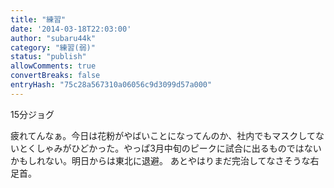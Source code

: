 ```yaml
---
title: "練習"
date: '2014-03-18T22:03:00'
author: "subaru44k"
category: "練習(弱)"
status: "publish"
allowComments: true
convertBreaks: false
entryHash: "75c28a567310a06056c9d3099d57a000"
---
```

15分ジョグ

疲れてんなぁ。今日は花粉がやばいことになってんのか、社内でもマスクしてないとくしゃみがひどかった。やっぱ3月中旬のピークに試合に出るものではないかもしれない。明日からは東北に退避。
あとやはりまだ完治してなさそうな右足首。
